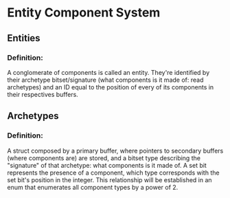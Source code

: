 # Entity Component System

## Entities
### Definition:
A conglomerate of components is called an entity. They're identified by their archetype bitset/signature (what components is it made of: read archetypes) and an ID equal to the position of every of its components in their respectives buffers.

## Archetypes
### Definition:

A struct composed by a primary buffer, where pointers to secondary buffers (where components are) are stored, and a bitset type describing the "signature" of that archetype: what components is it made of. A set bit represents the presence of a component, which type corresponds with the set bit's position in the integer. This relationship will be established in an enum that enumerates all component types by a power of 2.
